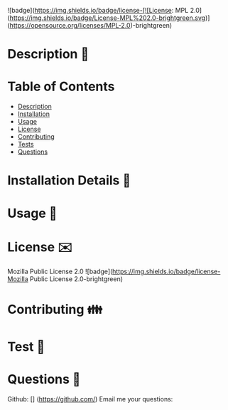 
  
  ![badge](https://img.shields.io/badge/license-[![License: MPL 2.0](https://img.shields.io/badge/License-MPL%202.0-brightgreen.svg)](https://opensource.org/licenses/MPL-2.0)-brightgreen)


  # 


  
  # Description :page_with_curl:
  

  # Table of Contents
  - [Description](#description)
  - [Installation](#installation)
  - [Usage](#usage)
  - [License](#license)
  - [Contributing](#contribution)
  - [Tests](#test)
  - [Questions](#questions)

  # Installation Details :open_file_folder:
  

  # Usage :battery:
  

  # License :envelope:
  Mozilla Public License 2.0
  ![badge](https://img.shields.io/badge/license-Mozilla Public License 2.0-brightgreen)


  # Contributing :family:
  

  # Test :arrows_counterclockwise:
  

  # Questions  :raising_hand:
  
  Github: [] (https://github.com/)
  Email me your questions: 

